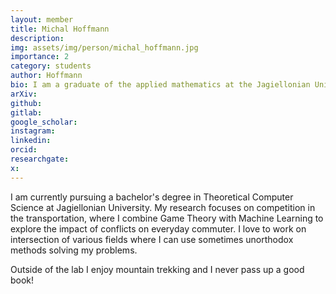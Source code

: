 ```yaml
---
layout: member
title: Michal Hoffmann
description:
img: assets/img/person/michal_hoffmann.jpg
importance: 2
category: students
author: Hoffmann
bio: I am a graduate of the applied mathematics at the Jagiellonian University. During my studies, I focused mostly on the probability theory (master’s thesis on the construction of the Wiener process), statistics and graph theory (bachelor’s thesis on the equivalence of Konig’s and Hall’s theorems). Currently, I am pursuing a PhD in the technical computer science at the same university
arXiv:
github: 
gitlab:
google_scholar:
instagram:
linkedin: 
orcid:
researchgate:
x: 
---
```


I am currently pursuing a bachelor's degree in Theoretical Computer Science at Jagiellonian University. My research focuses on competition in the transportation, where I combine Game Theory with Machine Learning to explore the impact of conflicts on everyday commuter. I love to work on intersection of various fields where I can use sometimes unorthodox methods solving my problems.

Outside of the lab I enjoy mountain trekking and I never pass up a good book!
